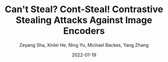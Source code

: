 ---
title: "Can't Steal? Cont-Steal! Contrastive Stealing Attacks Against Image Encoders"
author: " Zeyang Sha, Xinlei He, Ning Yu, Michael Backes, Yang Zhang"
collection: publications
permalink: 2022-01-19-https://arxiv.org/abs/2201.07513
date: 2022-01-19
venue: ' arxiv'
---